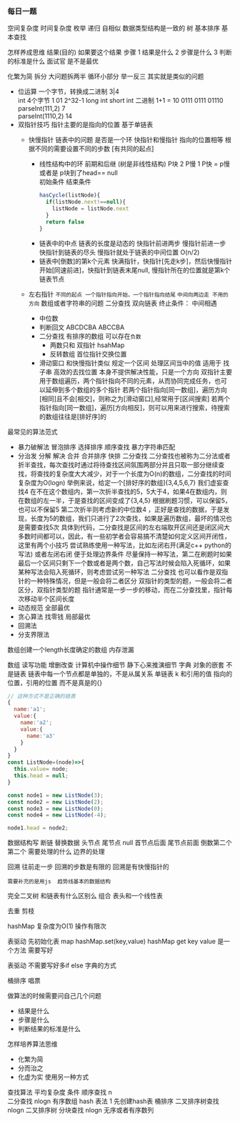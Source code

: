 ### 每日一题

空间复杂度  时间复杂度
枚举
递归 自相似 数据类型结构是一致的 树 
基本排序
基本查找

怎样养成思维 结果(目的)  如果要这个结果 步骤
1 结果是什么
2 步骤是什么
3 判断的标准是什么 面试官 是不是最优 

化繁为简
拆分  大问题拆两半  循环小部分 
举一反三  其实就是类似的问题


- 位运算 一个字节，转换成二进制  3|4  
int 4个字节  1 01  2^32-1  long int short int 
  二进制 1+1 = 10 
  0111
  0111
  01110
parseInt(111,2)   7  
parseInt(1110,2)  14
- 双指针技巧 指针主要的是指向的位置 基于单链表
  - 快慢指针  链表中的问题  是否是一个环  快指针和慢指针 指向的位置相等 根据不同的需要设置不同的步数 [有共同的起点]
      - 线性结构中的环 前期和后继 (树是非线性结构) 
        P块 2  P慢 1  P快 = p慢  或者是 p块到了head== null   
        初始条件  结束条件
        ```js
        hasCycle(listNode){
          if(listNode.next!==null){
            listNode = listNode.next
          }
          return false
        }
        ```
      - 链表中的中点 链表的长度是动态的
        快指针前进两步  慢指针前进一步  快指针到链表的尽头 慢指针就处于链表的中间位置  O(n/2)
      - 链表中[倒数]的第k个元素
        快满指针，快指针[先走k步]，然后快慢指针开始[同速前进]，快指针到链表末尾null, 慢指针所在的位置就是第k个链表节点 

  - 左右指针 
    `不同的起点 一个指针指向开始，一个指针指向结尾`
    `中间向两边走 不用的方向`
    数组或者字符串的问题  二分查找 双向链表
    终止条件： 中间相遇
    - 中位数
    - 判断回文 ABCDCBA  ABCCBA
    - 二分查找
      有排序的数组 可以存在`负数`
      - 两数只和 双指针  hsahMap 
      - 反转数组 首位指针交换位置
    - 滑动窗口 和快慢指针类似 规定一个区间 处理区间当中的值
      适用于 找子串 高效的去找位置  本身不提供解决性能，只是一个方向
  双指针主要用于数组遍历，两个指针指向不同的元素，从而协同完成任务，也可以延伸到多个数组的多个指针
  若两个指针指向[同一数组]，遍历方向[相同]且不会[相交]，则称之为[滑动窗口],经常用于[区间搜索] 
  若两个指针指向[同一数组]，遍历[方向相反]，则可以用来进行搜索，待搜索的数组往往是[排好序]的
  
最常见的算法范式
- 暴力破解法
  冒泡排序
  选择排序
  顺序查找
  暴力字符串匹配
- 分治发 
  分解
  解决
  合并
  合并排序
  快排
  二分查找
    二分查找也被称为二分法或者折半查找，每次查找时通过将待查找区间氛围两部分并且只取一部分继续查找，将查找的复杂度大大减少，对于一个长度为O(n)的数组，二分查找的时间复杂度为O(logn)
    举例来说，给定一个[排好序的数组]{3,4,5,6,7} 我们虚妄查找4 在不在这个数组内，第一次折半查找的5，5大于4，如果4在数组内，则在数组的左一半，于是查找的区间变成了{3,4,5} 根据刷题习惯，可以保留5，也可以不保留5 第二次折半则考虑新的中位数4 ，正好是查找的数据，于是发现，长度为5的数组，我们只进行了2次查找，如果是遍历数组，最坏的情况也是需要查找5次
    具体到代码，二分查找是区间的左右端取开区间还是闭区间大多数时间都可以，因此，有一些初学者会容易搞不清楚如何定义区间开闭性，这里有两个小技巧 尝试熟练使用一种写法，比如左闭右开(满足c++ python的写法) 或者左闭右闭 便于处理边界条件 尽量保持一种写法，第二在刷题时如果最后一个区间只剩下一个数或者是两个数，自己写法时候会陷入死循环，如果某种写法会陷入死循环，则考虑尝试另一种写法
    二分查找 也可以看作是双指针的一种特殊情况，但是一般会将二者区分 双指针的类型的题，一般会将二者区分，双指针类型的题 指针通常是一步一步的移动，而在二分查找里，指针每次移动半个区间长度
- 动态规范 全部最优
- 贪心算法 找零钱 局部最优
- 回溯法
- 分支界限法



数组创建一个length长度确定的数组
内存泄漏

数组 读写功能 增删改查
计算机中操作细节 静下心来推演细节
字典 
对象的嵌套 不是链表
链表中每一个节点都是单独的，不是从属关系 单链表
k 和引用的值 指向的位置，引用的位置  而不是真是的{}
```js
// 这种方式不是正确的链表
{
  name:'a1';
  value:{
    name:'a2';
    value:{
      name:'a3'
    }
  }
}
const ListNode=(node)=>{
  this.value= node;
  this.head = null;
}

const node1 = new ListNode(3);
const node2 = new ListNode(2);
const node3 = new ListNode(0);
const node4 = new ListNode(-4);

node1.head = node2;
```

数据结构写 断链 替换数据
头节点 尾节点 null
首节点后面 尾节点前面 倒数第二个 第二个 需要处理的什么  边界的处理

回溯 往前走一步  回溯的步数是有限的 回溯是有快慢指针的


`需要补充的是用js  趋势线基本的数据结构`

完全二叉树 和链表有什么区别么
组合  表头和一个线性表

去重 剪枝 

hashMap 复杂度为O(1) 操作有限次

表驱动
先初始化表 map hashMap.set(key,value)
hashMap get 
key value 是一个方法 需要写好

表驱动 不需要写好多if else 
字典的方式

桶排序 唱票




做算法的时候需要问自己几个问题
  - 结果是什么
  - 步骤是什么
  - 判断结果的标准是什么

怎样培养算法思维
  - 化繁为简
  - 分而治之
  - 化虚为实 使用另一种方式


  查找算法
                平均复杂度     条件
     顺序查找       n   
     二分查找       nlogn     有序数组
     hash 表法      1         先创建hash表  桶排序
     二叉排序树查找  nlogn      二叉排序树
     分块查找       nlogn      无序或者有序数列
  


  

    
